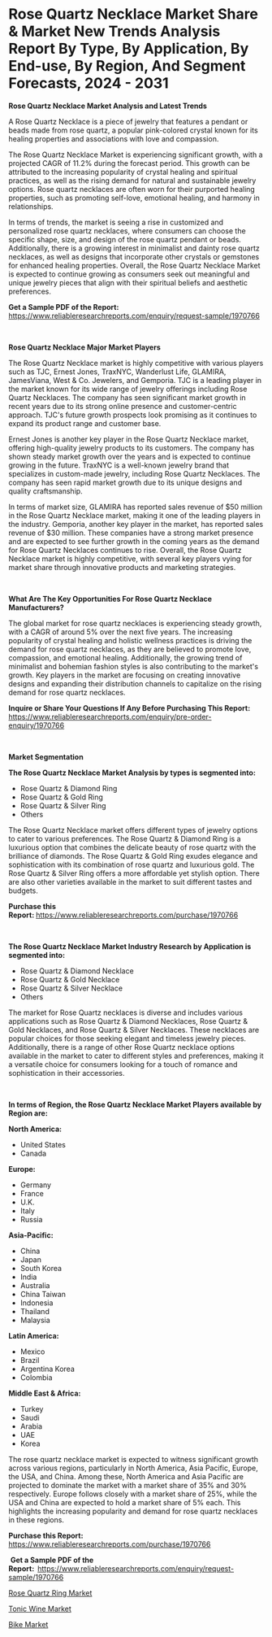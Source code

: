 <p><h1>Rose Quartz Necklace Market Share & Market New Trends Analysis Report By Type, By Application, By End-use, By Region, And Segment Forecasts, 2024 - 2031</h1></p><p><strong>Rose Quartz Necklace Market Analysis and Latest Trends</strong></p>
<p><p>A Rose Quartz Necklace is a piece of jewelry that features a pendant or beads made from rose quartz, a popular pink-colored crystal known for its healing properties and associations with love and compassion.</p><p>The Rose Quartz Necklace Market is experiencing significant growth, with a projected CAGR of 11.2% during the forecast period. This growth can be attributed to the increasing popularity of crystal healing and spiritual practices, as well as the rising demand for natural and sustainable jewelry options. Rose quartz necklaces are often worn for their purported healing properties, such as promoting self-love, emotional healing, and harmony in relationships.</p><p>In terms of trends, the market is seeing a rise in customized and personalized rose quartz necklaces, where consumers can choose the specific shape, size, and design of the rose quartz pendant or beads. Additionally, there is a growing interest in minimalist and dainty rose quartz necklaces, as well as designs that incorporate other crystals or gemstones for enhanced healing properties. Overall, the Rose Quartz Necklace Market is expected to continue growing as consumers seek out meaningful and unique jewelry pieces that align with their spiritual beliefs and aesthetic preferences.</p></p>
<p><strong>Get a Sample PDF of the Report:&nbsp;</strong> <a href="https://www.reliableresearchreports.com/enquiry/request-sample/1970766">https://www.reliableresearchreports.com/enquiry/request-sample/1970766</a></p>
<p>&nbsp;</p>
<p><strong>Rose Quartz Necklace Major Market Players</strong></p>
<p><p>The Rose Quartz Necklace market is highly competitive with various players such as TJC, Ernest Jones, TraxNYC, Wanderlust Life, GLAMIRA, JamesViana, West & Co. Jewelers, and Gemporia. TJC is a leading player in the market known for its wide range of jewelry offerings including Rose Quartz Necklaces. The company has seen significant market growth in recent years due to its strong online presence and customer-centric approach. TJC's future growth prospects look promising as it continues to expand its product range and customer base.</p><p>Ernest Jones is another key player in the Rose Quartz Necklace market, offering high-quality jewelry products to its customers. The company has shown steady market growth over the years and is expected to continue growing in the future. TraxNYC is a well-known jewelry brand that specializes in custom-made jewelry, including Rose Quartz Necklaces. The company has seen rapid market growth due to its unique designs and quality craftsmanship.</p><p>In terms of market size, GLAMIRA has reported sales revenue of $50 million in the Rose Quartz Necklace market, making it one of the leading players in the industry. Gemporia, another key player in the market, has reported sales revenue of $30 million. These companies have a strong market presence and are expected to see further growth in the coming years as the demand for Rose Quartz Necklaces continues to rise. Overall, the Rose Quartz Necklace market is highly competitive, with several key players vying for market share through innovative products and marketing strategies.</p></p>
<p>&nbsp;</p>
<p><strong>What Are The Key Opportunities For Rose Quartz Necklace Manufacturers?</strong></p>
<p><p>The global market for rose quartz necklaces is experiencing steady growth, with a CAGR of around 5% over the next five years. The increasing popularity of crystal healing and holistic wellness practices is driving the demand for rose quartz necklaces, as they are believed to promote love, compassion, and emotional healing. Additionally, the growing trend of minimalist and bohemian fashion styles is also contributing to the market's growth. Key players in the market are focusing on creating innovative designs and expanding their distribution channels to capitalize on the rising demand for rose quartz necklaces.</p></p>
<p><strong>Inquire or Share Your Questions If Any Before Purchasing This Report:</strong> <a href="https://www.reliableresearchreports.com/enquiry/pre-order-enquiry/1970766">https://www.reliableresearchreports.com/enquiry/pre-order-enquiry/1970766</a></p>
<p>&nbsp;</p>
<p><strong>Market Segmentation</strong></p>
<p><strong>The Rose Quartz Necklace Market Analysis by types is segmented into:</strong></p>
<p><ul><li>Rose Quartz & Diamond Ring</li><li>Rose Quartz & Gold Ring</li><li>Rose Quartz & Silver Ring</li><li>Others</li></ul></p>
<p><p>The Rose Quartz Necklace market offers different types of jewelry options to cater to various preferences. The Rose Quartz & Diamond Ring is a luxurious option that combines the delicate beauty of rose quartz with the brilliance of diamonds. The Rose Quartz & Gold Ring exudes elegance and sophistication with its combination of rose quartz and luxurious gold. The Rose Quartz & Silver Ring offers a more affordable yet stylish option. There are also other varieties available in the market to suit different tastes and budgets.</p></p>
<p><strong>Purchase this Report:&nbsp;</strong><a href="https://www.reliableresearchreports.com/purchase/1970766">https://www.reliableresearchreports.com/purchase/1970766</a></p>
<p>&nbsp;</p>
<p><strong>The Rose Quartz Necklace Market Industry Research by Application is segmented into:</strong></p>
<p><ul><li>Rose Quartz & Diamond Necklace</li><li>Rose Quartz & Gold Necklace</li><li>Rose Quartz & Silver Necklace</li><li>Others</li></ul></p>
<p><p>The market for Rose Quartz necklaces is diverse and includes various applications such as Rose Quartz & Diamond Necklaces, Rose Quartz & Gold Necklaces, and Rose Quartz & Silver Necklaces. These necklaces are popular choices for those seeking elegant and timeless jewelry pieces. Additionally, there is a range of other Rose Quartz necklace options available in the market to cater to different styles and preferences, making it a versatile choice for consumers looking for a touch of romance and sophistication in their accessories.</p></p>
<p>&nbsp;</p>
<p><strong>In terms of Region, the Rose Quartz Necklace Market Players available by Region are:</strong></p>
<p>
    <p> <strong> North America: </strong>
        <ul>
            <li>United States</li>
            <li>Canada</li>
        </ul>
        </p> 
    <p> <strong> Europe: </strong>
        <ul>
            <li>Germany</li>
            <li>France</li>
            <li>U.K.</li>
            <li>Italy</li>
            <li>Russia</li>
        </ul>
        </p> 
    <p> <strong> Asia-Pacific: </strong>
        <ul>
            <li>China</li>
            <li>Japan</li>
            <li>South Korea</li>
            <li>India</li>
            <li>Australia</li>
            <li>China Taiwan</li>
            <li>Indonesia</li>
            <li>Thailand</li>
            <li>Malaysia</li>
        </ul>
        </p> 
    <p> <strong> Latin America: </strong>
        <ul>
            <li>Mexico</li>
            <li>Brazil</li>
            <li>Argentina Korea</li>
            <li>Colombia</li>
        </ul>
        </p> 
    <p> <strong> Middle East & Africa: </strong>
        <ul>
            <li>Turkey</li>
            <li>Saudi</li>
            <li>Arabia</li>
            <li>UAE</li>
            <li>Korea</li>
        </ul>
    </p>
    </p>
<p><p>The rose quartz necklace market is expected to witness significant growth across various regions, particularly in North America, Asia Pacific, Europe, the USA, and China. Among these, North America and Asia Pacific are projected to dominate the market with a market share of 35% and 30% respectively. Europe follows closely with a market share of 25%, while the USA and China are expected to hold a market share of 5% each. This highlights the increasing popularity and demand for rose quartz necklaces in these regions.</p></p>
<p><strong>Purchase this Report: </strong><a href="https://www.reliableresearchreports.com/purchase/1970766">https://www.reliableresearchreports.com/purchase/1970766</a></p>
<p>&nbsp;<strong>Get a Sample PDF of the Report:&nbsp;&nbsp;</strong><a href="https://www.reliableresearchreports.com/enquiry/request-sample/1970766">https://www.reliableresearchreports.com/enquiry/request-sample/1970766</a></p>
<p><strong></strong></p>
<p><p><a href="https://github.com/ruddyyedelwadw/Market-Research-Report-List-1/blob/main/rose-quartz-ring-market.md">Rose Quartz Ring Market</a></p><p><a href="https://github.com/jaidynmorantestelletmjzya/Market-Research-Report-List-1/blob/main/tonic-wine-market.md">Tonic Wine Market</a></p><p><a href="https://github.com/juniordelafrance/Market-Research-Report-List-2/blob/main/bike-market.md">Bike Market</a></p></p>